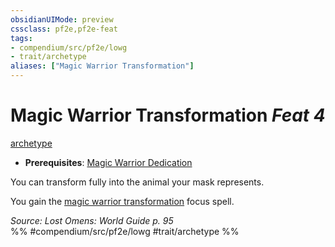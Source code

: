 ```yaml
---
obsidianUIMode: preview
cssclass: pf2e,pf2e-feat
tags:
- compendium/src/pf2e/lowg
- trait/archetype
aliases: ["Magic Warrior Transformation"]
---
```

# Magic Warrior Transformation  *Feat 4*  
[archetype](/rules/traits/archetype.md)  

- **Prerequisites**: [Magic Warrior Dedication](/compendium/feats/magic-warrior-dedication-lowg.md)

You can transform fully into the animal your mask represents.

You gain the [magic warrior transformation](/compendium/spells/magic-warrior-transformation-lowg.md) focus spell.

*Source: Lost Omens: World Guide p. 95*  
%% #compendium/src/pf2e/lowg #trait/archetype %%